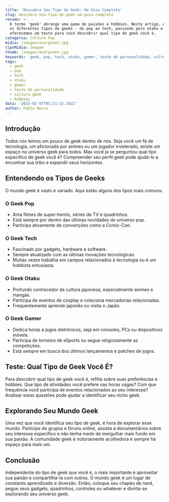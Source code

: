 ```yaml
---
title: 'Descubra Seu Tipo de Geek: Um Guia Completo'
slug: descubra-seu-tipo-de-geek-um-guia-completo
resumo: >-
  O termo 'geek' abrange uma gama de paixões e hobbies. Neste artigo, exploramos
  os diferentes tipos de geeks - do pop ao tech, passando pelo otaku e gamer - e
  oferecemos um teste para você descobrir qual tipo de geek você é.
categoria: Cultura Pop
midia: /images/evergreen.jpg
tipoMidia: imagem
thumb: /images/evergreen.jpg
keywords: 'geek, pop, tech, otaku, gamer, teste de personalidade, cultura geek, hobbies'
tags:
  - geek
  - pop
  - tech
  - otaku
  - gamer
  - teste de personalidade
  - cultura geek
  - hobbies
data: '2025-02-07T01:21:32.202Z'
author: Pablo Moura
---
```


## Introdução
Todos nós temos um pouco de geek dentro de nós. Seja você um fã de tecnologia, um aficionado por animes ou um jogador inveterado, existe um espaço no universo geek para todos. Mas você já se perguntou qual tipo específico de geek você é? Compreender seu perfil geek pode ajudá-lo a encontrar sua tribo e expandir seus horizontes.

## Entendendo os Tipos de Geeks
O mundo geek é vasto e variado. Aqui estão alguns dos tipos mais comuns:

### O Geek Pop
- Ama filmes de super-heróis, séries de TV e quadrinhos.
- Está sempre por dentro das últimas novidades do universo pop.
- Participa ativamente de convenções como a Comic-Con.

### O Geek Tech
- Fascinado por gadgets, hardware e software.
- Sempre atualizado com as últimas inovações tecnológicas.
- Muitas vezes trabalha em campos relacionados à tecnologia ou é um hobbista entusiasta.

### O Geek Otaku
- Profundo conhecedor da cultura japonesa, especialmente animes e mangás.
- Participa de eventos de cosplay e coleciona mercadorias relacionadas.
- Frequentemente aprende japonês ou visita o Japão.

### O Geek Gamer
- Dedica horas a jogos eletrônicos, seja em consoles, PCs ou dispositivos móveis.
- Participa de torneios de eSports ou segue religiosamente as competições.
- Está sempre em busca dos últimos lançamentos e patches de jogos.

## Teste: Qual Tipo de Geek Você É?
Para descobrir qual tipo de geek você é, reflita sobre suas preferências e hobbies. Que tipo de atividades você prefere nas horas vagas? Com que frequência você participa de eventos relacionados ao seu interesse? Analisar estas questões pode ajudar a identificar seu nicho geek.

## Explorando Seu Mundo Geek
Uma vez que você identifica seu tipo de geek, é hora de explorar esse mundo. Participe de grupos e fóruns online, assista a documentários sobre seu interesse específico e não tenha medo de mergulhar mais fundo em sua paixão. A comunidade geek é notoriamente acolhedora e sempre há espaço para mais um.

## Conclusão
Independente do tipo de geek que você é, o mais importante é aproveitar sua paixão e compartilhá-la com outros. O mundo geek é um lugar de constante aprendizado e diversão. Então, coloque seu chapéu de nerd, pegue seus gadgets, quadrinhos, controles ou whatever e divirta-se explorando seu universo geek.
